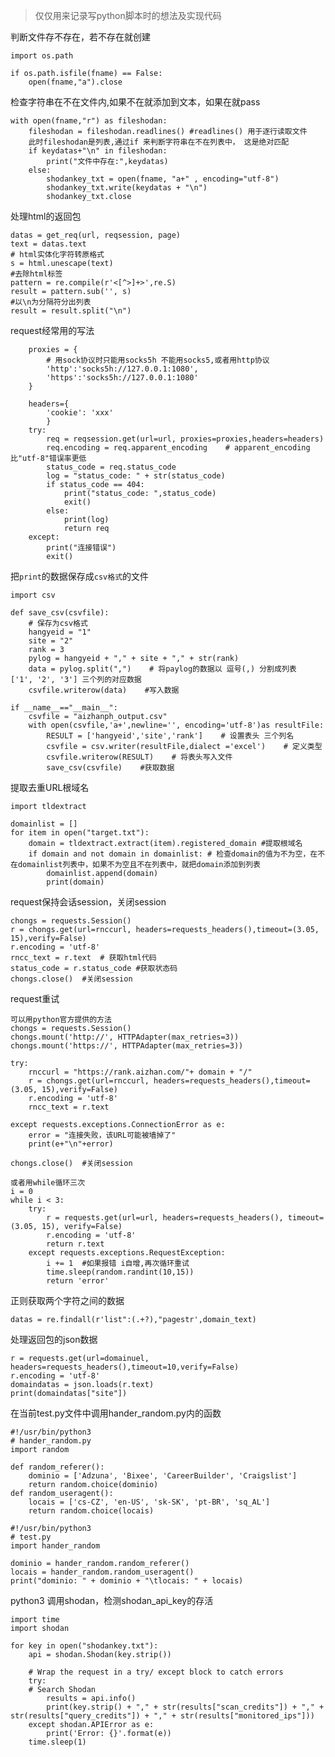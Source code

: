 > 仅仅用来记录写python脚本时的想法及实现代码



判断文件存不存在，若不存在就创建

~~~
import os.path

if os.path.isfile(fname) == False:
    open(fname,"a").close
~~~



检查字符串在不在文件内,如果不在就添加到文本，如果在就pass

    with open(fname,"r") as fileshodan:
        fileshodan = fileshodan.readlines()	#readlines() 用于逐行读取文件
        此时fileshodan是列表,通过if 来判断字符串在不在列表中， 这是绝对匹配
        if keydatas+"\n" in fileshodan:
            print("文件中存在:",keydatas)
        else:
            shodankey_txt = open(fname, "a+" , encoding="utf-8")
            shodankey_txt.write(keydatas + "\n")
            shodankey_txt.close

处理html的返回包

    datas = get_req(url, reqsession, page)
    text = datas.text
    # html实体化字符转原格式
    s = html.unescape(text)
    #去除html标签
    pattern = re.compile(r'<[^>]+>',re.S)
    result = pattern.sub('', s)
    #以\n为分隔符分出列表
    result = result.split("\n")

request经常用的写法

~~~
    proxies = {
    	# 用sock协议时只能用socks5h 不能用socks5,或者用http协议
        'http':'socks5h://127.0.0.1:1080',
        'https':'socks5h://127.0.0.1:1080'
    }
    
    headers={
        'cookie': 'xxx'
        }
    try:
        req = reqsession.get(url=url, proxies=proxies,headers=headers)
        req.encoding = req.apparent_encoding	# apparent_encoding比"utf-8"错误率更低
        status_code = req.status_code
        log = "status_code: " + str(status_code)
        if status_code == 404:
            print("status_code: ",status_code)
            exit()
        else:
            print(log)
            return req
    except:
        print("连接错误")
        exit()
~~~

把`print`的数据保存成`csv格式`的文件

~~~
import csv

def save_csv(csvfile):
    # 保存为csv格式
    hangyeid = "1"
    site = "2"
    rank = 3
    pylog = hangyeid + "," + site + "," + str(rank)
    data = pylog.split(",")    # 将paylog的数据以 逗号(,) 分割成列表  ['1', '2', '3'] 三个列的对应数据
    csvfile.writerow(data)    #写入数据

if __name__=="__main__":
    csvfile = "aizhanph_output.csv"
    with open(csvfile,'a+',newline='', encoding='utf-8')as resultFile:
        RESULT = ['hangyeid','site','rank']    # 设置表头 三个列名
        csvfile = csv.writer(resultFile,dialect ='excel')    # 定义类型
        csvfile.writerow(RESULT)    # 将表头写入文件
        save_csv(csvfile)    #获取数据
~~~



提取去重URL根域名

~~~
import tldextract

domainlist = []
for item in open("target.txt"):
    domain = tldextract.extract(item).registered_domain	#提取根域名
    if domain and not domain in domainlist:	# 检查domain的值为不为空，在不在domainlist列表中，如果不为空且不在列表中，就把domain添加到列表
        domainlist.append(domain)
        print(domain)
~~~

request保持会话session，关闭session

~~~
chongs = requests.Session()
r = chongs.get(url=rnccurl, headers=requests_headers(),timeout=(3.05, 15),verify=False)
r.encoding = 'utf-8'
rncc_text = r.text	# 获取html代码
status_code = r.status_code	#获取状态码
chongs.close()	#关闭session
~~~

request重试

~~~
可以用python官方提供的方法
chongs = requests.Session()
chongs.mount('http://', HTTPAdapter(max_retries=3))
chongs.mount('https://', HTTPAdapter(max_retries=3))

try:
    rnccurl = "https://rank.aizhan.com/"+ domain + "/"
    r = chongs.get(url=rnccurl, headers=requests_headers(),timeout=(3.05, 15),verify=False)
    r.encoding = 'utf-8'
    rncc_text = r.text

except requests.exceptions.ConnectionError as e:
    error = "连接失败，该URL可能被墙掉了"
    print(e+"\n"+error)

chongs.close()	#关闭session

或者用while循环三次
i = 0
while i < 3:
    try:
        r = requests.get(url=url, headers=requests_headers(), timeout=(3.05, 15), verify=False)
        r.encoding = 'utf-8'
        return r.text
    except requests.exceptions.RequestException:
        i += 1	#如果报错 i自增,再次循环重试
        time.sleep(random.randint(10,15))
        return 'error'

~~~

正则获取两个字符之间的数据

~~~
datas = re.findall(r'list":(.+?),"pagestr',domain_text)
~~~

处理返回包的json数据

~~~
r = requests.get(url=domainuel, headers=requests_headers(),timeout=10,verify=False)
r.encoding = 'utf-8'
domaindatas = json.loads(r.text)
print(domaindatas["site"])
~~~

在当前test.py文件中调用hander_random.py内的函数

~~~
#!/usr/bin/python3
# hander_random.py
import random

def random_referer():
	dominio = ['Adzuna', 'Bixee', 'CareerBuilder', 'Craigslist']
	return random.choice(dominio)
def random_useragent():
	locais = ['cs-CZ', 'en-US', 'sk-SK', 'pt-BR', 'sq_AL']
	return random.choice(locais)
~~~

~~~
#!/usr/bin/python3
# test.py
import hander_random

dominio = hander_random.random_referer()
locais = hander_random.random_useragent()
print("dominio: " + dominio + "\tlocais: " + locais)
~~~



python3 调用shodan，检测shodan_api_key的存活

~~~
import time
import shodan

for key in open("shodankey.txt"):
    api = shodan.Shodan(key.strip())
    
    # Wrap the request in a try/ except block to catch errors
    try:
    # Search Shodan
        results = api.info()
        print(key.strip() + "," + str(results["scan_credits"]) + "," + str(results["query_credits"]) + "," + str(results["monitored_ips"]))
    except shodan.APIError as e:
        print('Error: {}'.format(e))
    time.sleep(1)
~~~


